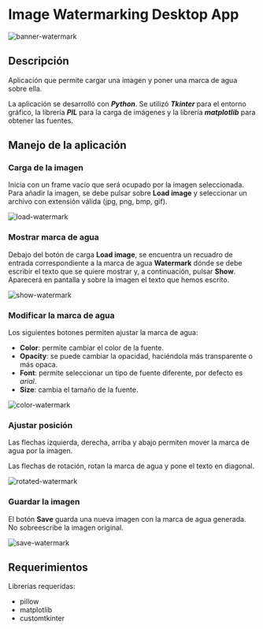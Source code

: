 # Image Watermarking Desktop App

![banner-watermark](https://github.com/arenaf/image-watermarking-desktop-app/assets/169451601/83b740f3-767f-48b2-bbaf-4292f8a0ed7b)

## Descripción

Aplicación que permite cargar una imagen y poner una marca de agua sobre ella.

La aplicación se desarrolló con ***Python***. Se utilizó ***Tkinter*** para el entorno gráfico, la librería ***PIL*** para la carga de imágenes y la librería ***matplotlib*** para obtener las fuentes.

## Manejo de la aplicación
### Carga de la imagen
Inicia con un frame vacío que será ocupado por la imagen seleccionada. Para añadir la imagen, se debe pulsar sobre
**Load image** y seleccionar un archivo con extensión válida (jpg, png, bmp, gif).

![load-watermark](https://github.com/arenaf/image-watermarking-desktop-app/assets/169451601/3605f832-153b-4246-9261-5fb8d7ad8dea)


### Mostrar marca de agua

Debajo del botón de carga **Load image**, se encuentra un recuadro de entrada correspondiente a la marca de agua **Watermark** dónde se debe escribir el texto que se quiere mostrar y, a continuación, pulsar **Show**.
Aparecerá en pantalla y sobre la imagen el texto que hemos escrito.

![show-watermark](https://github.com/arenaf/image-watermarking-desktop-app/assets/169451601/34e6b829-4de6-46e8-852b-9f41ae61e416)

### Modificar la marca de agua
Los siguientes botones permiten ajustar la marca de agua:
- **Color**: permite cambiar el color de la fuente.
- **Opacity**: se puede cambiar la opacidad, haciéndola más transparente o más opaca.
- **Font**: permite seleccionar un tipo de fuente diferente, por defecto es *arial*.
- **Size**: cambia el tamaño de la fuente.

![color-watermark](https://github.com/arenaf/image-watermarking-desktop-app/assets/169451601/2e9baefb-7cf4-4849-98b5-cc8a1006972f)

### Ajustar posición
Las flechas izquierda, derecha, arriba y abajo permiten mover la marca de agua por la imagen.

Las flechas de rotación, rotan la marca de agua y pone el texto en diagonal.

![rotated-watermark](https://github.com/arenaf/image-watermarking-desktop-app/assets/169451601/fd468eb2-c18a-4064-9926-8e8392b4f571)

### Guardar la  imagen
El botón **Save** guarda una nueva imagen con la marca de agua generada. No sobreescribe la imagen original.

![save-watermark](https://github.com/arenaf/image-watermarking-desktop-app/assets/169451601/7c768d49-212b-48f9-8d71-3240a03306d2)


## Requerimientos
Librerías requeridas:
- pillow
- matplotlib
- customtkinter

